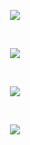 <p align='center'><img src='http://www.csharpstar.com/wp-content/uploads/2016/03/Garbage_Collection.jpg'></p>
<br>

<p align='center'><img src='https://image.slidesharecdn.com/garbagecollectioninmicorosoft-12617536793876-phpapp01/95/garbage-collection-in-micorosoft-7-728.jpg?cb=1261732218'></p>
<br>


<p align='center'><img src='https://www.oreilly.com/library/view/programming-net-components/0596102070/httpatomoreillycomsourceoreillyimages133641.png'></p>
<br>



<p align='center'><img src='https://www.codeproject.com/KB/aspnet/DONETBestPracticeNo2/8.jpg'></p>
<br>



